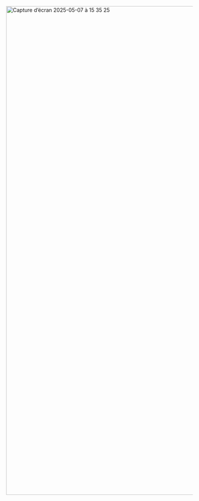
<img width="1319" alt="Capture d’écran 2025-05-07 à 15 35 25" src="https://github.com/user-attachments/assets/8c11ccee-b407-4ee5-8f37-59c28aa70963" />
